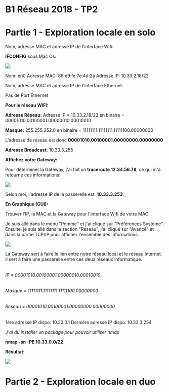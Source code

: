 **B1 Réseau 2018 - TP2**
===

# **Partie 1 - Exploration locale en solo**

Nom, adresse MAC et adresse IP de l'interface Wifi:

**IFCONFIG** sous Mac Os:

![](https://i.imgur.com/wqEmFeD.png)

Nom: en0
Adresse MAC: 88:e9:fe:7e:4d:2a
Adresse IP: 10.33.2.18/22

Nom, adresse MAC et adresse IP de l'interface Ethernet:

Pas de Port Ethernet

**Pour le réseau WIFI:**

**Adresse Réseau:** Adresse IP = 10.33.2.18/22 en binaire = 00001010.00100001.00000010.00010010

**Masque:** 255.255.252.0 en binaire = 11111111.11111111.11111100.00000000

L'adresse de réseau est donc **00001010.00100001.00000000.00000000**

**Adresse Broadcast:** 10.33.3.255

**Affichez votre Gateway:**

Pour déterminer la Gateway, j'ai fait un **traceroute 12.34.56.78**, ce qui m'a retourné ces informations:

![](https://i.imgur.com/SZDT8Y9.png)

Selon moi, l'adresse IP de la passerelle est: **10.33.3.253**.

**En Graphique (GUI):**

Trouver l'IP, la MAC et la Gateway pour l'interface Wifi de votre MAC:

Je suis allé dans le menu "Pomme" et j'ai cliqué sur "Préférences Système". Ensuite, je suis allé dans la section "Réseau", j'ai cliqué sur "Avancé" et dans la partie TCP/IP pour afficher l'ensemble des informations.

![](https://i.imgur.com/sB88blq.png)

La Gateway sert à faire le lien entre notre réseau local et le réseau Internet. Il sert à faire une passerelle entre ces deux réseaux informatique.
###### 
###### IP = 00001010.00100001.00000010.00010010
###### Masque = 11111111.11111111.11111100.00000000
###### Réseau = 00001010.00100001.00000000.00000000

1ère adresse IP dispo: 10.33.0.1
Dernière adresse IP dispo: 10.33.3.254

*J'ai du installer un package pour pouvoir utiliser nmap*

**nmap -sn -PE 10.33.0.0/22**

**Résultat:**

![](https://i.imgur.com/ZtiU0iu.png)

# **Partie 2 - Exploration locale en duo**

